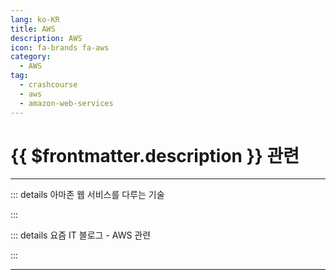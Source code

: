 ```yaml
---
lang: ko-KR
title: AWS
description: AWS
icon: fa-brands fa-aws
category:
  - AWS
tag:
  - crashcourse
  - aws 
  - amazon-web-services
---
```


# {{ $frontmatter.description }} 관련

<ShieldsGroup logos="amazon,amazonaws,amazonec2,amazonecs,amazoneks,amazons3"/>

---

::: details 아마존 웹 서비스를 다루는 기술

<ToCLocal basePath="/aws/art-of-aws" />

:::

::: details 요즘 IT 블로그 - AWS 관련

<ToCLocal basePath="/aws/yozm" />

:::

---

<TagLinks />